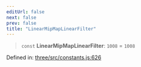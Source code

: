 ```yaml
---
editUrl: false
next: false
prev: false
title: "LinearMipMapLinearFilter"
---
```


> `const` **LinearMipMapLinearFilter**: `1008` = `1008`

Defined in: [three/src/constants.js:626](https://github.com/DefinitelyMaybe/three-i18n/blob/fa57b79433d1c349ffb23a78727299c8d4190136/three/src/constants.js#L626)
